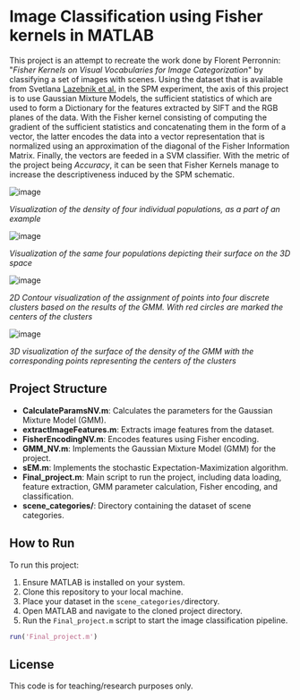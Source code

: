 # Image Classification using Fisher kernels in MATLAB

This project is an attempt to recreate the work done by Florent Perronnin: "_Fisher Kernels on Visual Vocabularies for Image Categorization_" by classifying a set of images with scenes. Using the dataset that is available from Svetlana [Lazebnik et al.](https://slazebni.cs.illinois.edu/) in the SPM experiment, the axis of this project is to use Gaussian Mixture Models, the sufficient statistics of which are used to form a Dictionary for the features extracted by SIFT and the RGB planes of the data. With the Fisher kernel consisting of computing the gradient of the sufficient statistics and concatenating them in the form of a vector, the latter encodes the data into a vector representation that is normalized using an approximation of the diagonal of the Fisher Information Matrix. Finally, the vectors are feeded in a SVM classifier. With the metric of the project being _Accuracy_, it can be seen that Fisher Kernels manage to increase the descriptiveness induced by the SPM schematic.


![image](https://github.com/user-attachments/assets/5ce330c4-4a0d-4c9f-8a33-2f6086c43d05)


*Visualization of the density of four individual populations, as a part of an example*

![image](https://github.com/user-attachments/assets/34a3b450-2d78-4665-86f6-7a1d39a606e4)


*Visualization of the same four populations depicting their surface on the 3D space*


![image](https://github.com/user-attachments/assets/5383ee13-96a4-42e1-be03-4132c5994e69)

*2D Contour visualization of the assignment of points into four discrete clusters based on the results of the GMM. With red circles are marked the centers of the clusters*

![image](https://github.com/user-attachments/assets/01552bbb-a7ef-469f-aad2-3dbd5aca4c08)

*3D visualization of the surface of the density of the GMM with the corresponding points representing the centers of the clusters*


## Project Structure

- **CalculateParamsNV.m**: Calculates the parameters for the Gaussian Mixture Model (GMM).
- **extractImageFeatures.m**: Extracts image features from the dataset.
- **FisherEncodingNV.m**: Encodes features using Fisher encoding.
- **GMM_NV.m**: Implements the Gaussian Mixture Model (GMM) for the project.
- **sEM.m**: Implements the stochastic Expectation-Maximization algorithm.
- **Final_project.m**: Main script to run the project, including data loading, feature extraction, GMM parameter calculation, Fisher encoding, and classification.
- **scene_categories/**: Directory containing the dataset of scene categories.

## How to Run

To run this project:
1. Ensure MATLAB is installed on your system.
2. Clone this repository to your local machine.
3. Place your dataset in the `scene_categories/`directory.
4. Open MATLAB and navigate to the cloned project directory.
5. Run the `Final_project.m` script to start the image classification pipeline.

```matlab
run('Final_project.m')
```

## License

This code is for teaching/research purposes only.
